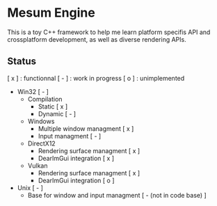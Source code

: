 # Mesum Engine

This is a toy C++ framework to help me learn platform specifis API and crossplatform development, as well as diverse rendering APIs.

## Status
[ x ] : functionnal
[ - ] : work in progress
[ o ] : unimplemented

- Win32 [ - ]
	- Compilation
		- Static [ x ]
		- Dynamic [ - ]
	- Windows
		- Multiple window managment [ x ]
		- Input managment [ - ]
	- DirectX12
		- Rendering surface managment [ x ]
		- DearImGui integration [ x ]
	- Vulkan
		- Rendering surface managment [ x ]
		- DearImGui integration [ o ]
- Unix [ - ]
	- Base for window and input managment [ - (not in code base) ]
